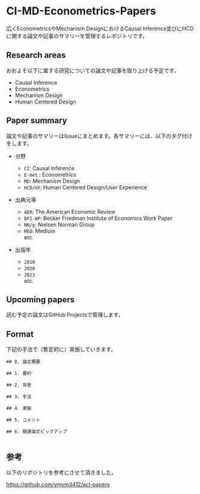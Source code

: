 # CI-MD-Econometrics-Papers
広くEconometricsやMechanism DesignにおけるCausal Inference並びにHCDに関する論文や記事のサマリーを管理するレポジトリです。

## Research areas
おおよそ以下に属する研究についての論文や記事を取り上げる予定です。

- Causal Inference
- Econometrics
- Mechanism Design
- Human Centered Design

## Paper summary
論文や記事のサマリーはIssueにまとめます。各サマリーには、以下のタグ付けをします。

- 分野
  - `CI`: Causal Inference
  - `E-met` : Econometrics
  - `MD`: Mechanism Design
  - `HCD/UX`: Human Centered Design/User Experience

- 出典元等
  - `AER`: The American Economic Review 
  - `BFI-WP`: Becker Friedman Institute of Economics Work Paper
  - `NN/g`: Nielsen Norman Group 
  - `MED`: Medium <br>
  etc.
  
- 出版年
  - `2010`
  - `2020`
  - `2023` <br>
  etc.


## Upcoming papers
読む予定の論文はGitHub Projectsで管理します。

## Format
下記の手法で（暫定的に）実施していきます。

```
## 0. 論文概要

## 1. 要約

## 2. 背景

## 3. 手法

## 4. 実験

## 5. コメント

## 6. 関連論文ピックアップ


```

## 参考
以下のリポジトリを参考にさせて頂きました。

https://github.com/ymym3412/acl-papers
